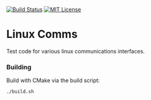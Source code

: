 [![Build Status][travis-badge]][travis-url]
[![MIT License][license-badge]](LICENSE.md)

# Linux Comms

Test code for various linux communications interfaces.

### Building

Build with CMake via the build script:

`./build.sh`

[travis-badge]: https://travis-ci.com/jdtaylor7/linux_comms.svg?branch=master
[travis-url]: https://travis-ci.com/jdtaylor7/linux_comms
[license-badge]: https://img.shields.io/badge/license-MIT-007EC7.svg
